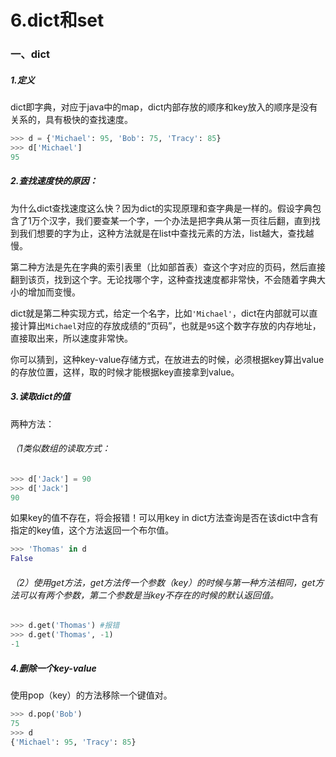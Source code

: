 # 6.dict和set

### 一、dict

##### 1.定义

dict即字典，对应于java中的map，dict内部存放的顺序和key放入的顺序是没有关系的，具有极快的查找速度。

```py
>>> d = {'Michael': 95, 'Bob': 75, 'Tracy': 85}
>>> d['Michael']
95
```

##### 2.查找速度快的原因：

为什么dict查找速度这么快？因为dict的实现原理和查字典是一样的。假设字典包含了1万个汉字，我们要查某一个字，一个办法是把字典从第一页往后翻，直到找到我们想要的字为止，这种方法就是在list中查找元素的方法，list越大，查找越慢。

第二种方法是先在字典的索引表里（比如部首表）查这个字对应的页码，然后直接翻到该页，找到这个字。无论找哪个字，这种查找速度都非常快，不会随着字典大小的增加而变慢。

dict就是第二种实现方式，给定一个名字，比如`'Michael'`，dict在内部就可以直接计算出`Michael`对应的存放成绩的“页码”，也就是`95`这个数字存放的内存地址，直接取出来，所以速度非常快。

你可以猜到，这种key-value存储方式，在放进去的时候，必须根据key算出value的存放位置，这样，取的时候才能根据key直接拿到value。

##### 3.读取dict的值

两种方法：

###### （1类似数组的读取方式：

```py
>>> d['Jack'] = 90
>>> d['Jack']
90
```

如果key的值不存在，将会报错！可以用key in dict方法查询是否在该dict中含有指定的key值，这个方法返回一个布尔值。

```py
>>> 'Thomas' in d
False
```

###### （2）使用get方法，get方法传一个参数（key）的时候与第一种方法相同，get方法可以有两个参数，第二个参数是当key不存在的时候的默认返回值。

```py
>>> d.get('Thomas') #报错
>>> d.get('Thomas', -1)
-1
```

##### 4.删除一个key-value

使用pop（key）的方法移除一个键值对。

```py
>>> d.pop('Bob')
75
>>> d
{'Michael': 95, 'Tracy': 85}
```



